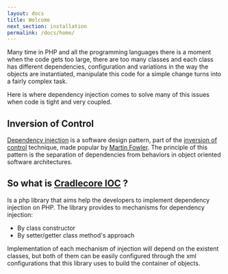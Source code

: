 ```yaml
---
layout: docs
title: Welcome
next_section: installation
permalink: /docs/home/
---
```


Many time in PHP and all the programming languages there is a moment when the code gets too large, there are too many classes and each class has different
dependencies, configuration and variations in the way the objects are instantiated, manipulate this code for a simple change turns into a fairly complex task.

Here is where dependency injection comes to solve many of this issues when code is tight and very coupled.

## Inversion of Control

[Dependency injection](http://en.wikipedia.org/wiki/Dependency_injection) is a software design pattern, part of the [inversion of control](http://en.wikipedia.org/wiki/Inversion_of_control#Implementation_techniques) technique, made popular by [Martin Fowler](http://en.wikipedia.org/wiki/Martin_Fowler). The principle of this pattern is the separation of dependencies from behaviors in object oriented software architectures.

## So what is [Cradlecore IOC](https://github.com/asotog88/cradlecore-ioc) ?

Is a php library that aims help the developers to implement dependency injection on PHP. The library provides to mechanisms for dependency injection:
<ul>
    <li>By class constructor</li>
    <li>By setter/getter class method's approach</li>
</ul>

Implementation of each mechanism of injection will depend on the existent classes, but both of them can be easily configured through the xml configurations that this library uses to build the container of objects.